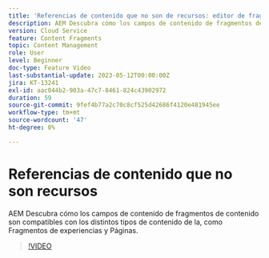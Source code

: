 ```yaml
---
title: 'Referencias de contenido que no son de recursos: editor de fragmentos de contenido'
description: AEM Descubra cómo los campos de contenido de fragmentos de contenido son compatibles con los distintos tipos de contenido de la, como Fragmentos de experiencias y Páginas.
version: Cloud Service
feature: Content Fragments
topic: Content Management
role: User
level: Beginner
doc-type: Feature Video
last-substantial-update: 2023-05-12T00:00:00Z
jira: KT-13241
exl-id: aac044b2-903a-47c7-8461-824c43902972
duration: 59
source-git-commit: 9fef4b77a2c70c8cf525d42686f4120e481945ee
workflow-type: tm+mt
source-wordcount: '47'
ht-degree: 0%

---
```


# Referencias de contenido que no son recursos

AEM Descubra cómo los campos de contenido de fragmentos de contenido son compatibles con los distintos tipos de contenido de la, como Fragmentos de experiencias y Páginas.

>[!VIDEO](https://video.tv.adobe.com/v/3419313/?learn=on)
